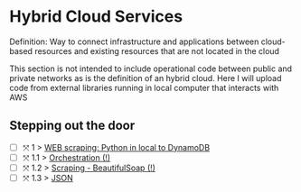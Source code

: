 # Hybrid Cloud Services
Definition: Way to connect infrastructure and applications between cloud-based resources and existing resources that are not located in the cloud

This section is not intended to include operational code between public and private networks as is the definition of an hybrid cloud. Here I will upload code from external libraries running in local computer that interacts with AWS

## Stepping out the door

- [ ] &#10535; 1 > [WEB scraping: Python in local to DynamoDB](Journey/001/Readme.md)
- [ ] &#10535; 1.1 > [Orchestration (!)](Journey/0011)
- [ ] &#10535; 1.2 > [Scraping - BeautifulSoap (!)](Journey/0012)
- [ ] &#10535; 1.3 > [JSON](Journey/0013)

